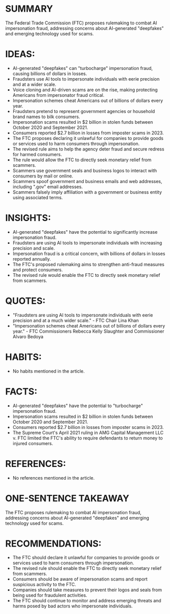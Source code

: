 # SUMMARY
The Federal Trade Commission (FTC) proposes rulemaking to combat AI impersonation fraud, addressing concerns about AI-generated "deepfakes" and emerging technology used for scams.

# IDEAS:
* AI-generated "deepfakes" can "turbocharge" impersonation fraud, causing billions of dollars in losses.
* Fraudsters use AI tools to impersonate individuals with eerie precision and at a wider scale.
* Voice cloning and AI-driven scams are on the rise, making protecting Americans from impersonator fraud critical.
* Impersonation schemes cheat Americans out of billions of dollars every year.
* Fraudsters pretend to represent government agencies or household brand names to bilk consumers.
* Impersonation scams resulted in $2 billion in stolen funds between October 2020 and September 2021.
* Consumers reported $2.7 billion in losses from imposter scams in 2023.
* The FTC proposes declaring it unlawful for companies to provide goods or services used to harm consumers through impersonation.
* The revised rule aims to help the agency deter fraud and secure redress for harmed consumers.
* The rule would allow the FTC to directly seek monetary relief from scammers.
* Scammers use government seals and business logos to interact with consumers by mail or online.
* Scammers spoof government and business emails and web addresses, including ".gov" email addresses.
* Scammers falsely imply affiliation with a government or business entity using associated terms.

# INSIGHTS:
* AI-generated "deepfakes" have the potential to significantly increase impersonation fraud.
* Fraudsters are using AI tools to impersonate individuals with increasing precision and scale.
* Impersonation fraud is a critical concern, with billions of dollars in losses reported annually.
* The FTC's proposed rulemaking aims to strengthen anti-fraud measures and protect consumers.
* The revised rule would enable the FTC to directly seek monetary relief from scammers.

# QUOTES:
* "Fraudsters are using AI tools to impersonate individuals with eerie precision and at a much wider scale." - FTC Chair Lina Khan
* "Impersonation schemes cheat Americans out of billions of dollars every year." - FTC Commissioners Rebecca Kelly Slaughter and Commissioner Alvaro Bedoya

# HABITS:
* No habits mentioned in the article.

# FACTS:
* AI-generated "deepfakes" have the potential to "turbocharge" impersonation fraud.
* Impersonation scams resulted in $2 billion in stolen funds between October 2020 and September 2021.
* Consumers reported $2.7 billion in losses from imposter scams in 2023.
* The Supreme Court's April 2021 ruling in AMG Capital Management LLC v. FTC limited the FTC's ability to require defendants to return money to injured consumers.

# REFERENCES:
* No references mentioned in the article.

# ONE-SENTENCE TAKEAWAY
The FTC proposes rulemaking to combat AI impersonation fraud, addressing concerns about AI-generated "deepfakes" and emerging technology used for scams.

# RECOMMENDATIONS:
* The FTC should declare it unlawful for companies to provide goods or services used to harm consumers through impersonation.
* The revised rule should enable the FTC to directly seek monetary relief from scammers.
* Consumers should be aware of impersonation scams and report suspicious activity to the FTC.
* Companies should take measures to prevent their logos and seals from being used for fraudulent activities.
* The FTC should continue to monitor and address emerging threats and harms posed by bad actors who impersonate individuals.
